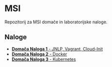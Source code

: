 # MSI

Repozitorij za MSI domače in laboratorijske naloge.

## Naloge

* [**Domača Naloga 1** - JNLP, Vagrant, Cloud-Init](dn1)
* [**Domača Naloga 2** - Docker](dn2)
* [**Domača Naloga 3** - Kubernetes](dn3)